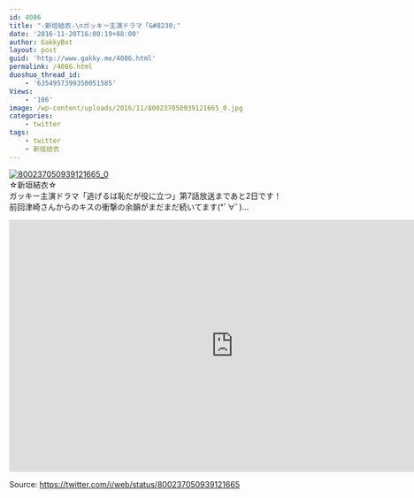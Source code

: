 ```yaml
---
id: 4086
title: "☆新垣結衣☆\nガッキー主演ドラマ「&#8230;"
date: '2016-11-20T16:00:19+08:00'
author: GakkyBot
layout: post
guid: 'http://www.gakky.me/4086.html'
permalink: /4086.html
duoshuo_thread_id:
    - '6354957399350051585'
Views:
    - '106'
image: /wp-content/uploads/2016/11/800237050939121665_0.jpg
categories:
    - twitter
tags:
    - twitter
    - 新垣结衣
---
```


[![800237050939121665_0](http://www.yui-aragaki.org/wp-content/uploads/2016/11/800237050939121665_0.jpg)](http://www.yui-aragaki.org/wp-content/uploads/2016/11/800237050939121665_0.jpg)  
☆新垣結衣☆  
ガッキー主演ドラマ「逃げるは恥だが役に立つ」第7話放送まであと2日です！  
前回津崎さんからのキスの衝撃の余韻がまだまだ続いてます(\*ﾟ∀ﾟ)…  
<iframe allowfullscreen="" frameborder="0" height="456" loading="lazy" src="https://www.youtube.com/embed/ZKnUfG_ztLA?feature=oembed" width="810"></iframe>  
  
Source: <https://twitter.com/i/web/status/800237050939121665>
